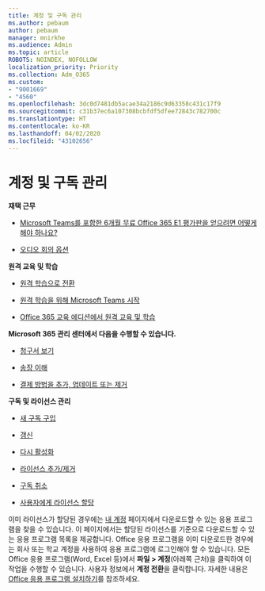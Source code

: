 ```yaml
---
title: 계정 및 구독 관리
ms.author: pebaum
author: pebaum
manager: mnirkhe
ms.audience: Admin
ms.topic: article
ROBOTS: NOINDEX, NOFOLLOW
localization_priority: Priority
ms.collection: Adm_O365
ms.custom:
- "9001669"
- "4560"
ms.openlocfilehash: 3dc0d7481db5acae34a2186c9d63358c431c17f9
ms.sourcegitcommit: c31b37ec6a107308bcbfdf5dfee72843c782700c
ms.translationtype: HT
ms.contentlocale: ko-KR
ms.lasthandoff: 04/02/2020
ms.locfileid: "43102656"
---
```

# <a name="manage-your-account-and-subscriptions"></a>계정 및 구독 관리

**재택 근무**
- [Microsoft Teams를 포함한 6개월 무료 Office 365 E1 평가판을 얻으려면 어떻게 해야 하나요?](https://docs.microsoft.com/MicrosoftTeams/e1-trial-license)

- [오디오 회의 옵션](https://docs.microsoft.com/alchemyinsights/options-for-audio-conferencing)

**원격 교육 및 학습**

- [원격 학습으로 전환](https://www.microsoft.com/education/remote-learning)

- [원격 학습을 위해 Microsoft Teams 시작](https://docs.microsoft.com/MicrosoftTeams/remote-learning-edu)

- [Office 365 교육 에디션에서 원격 교육 및 학습](https://docs.microsoft.com/MicrosoftTeams/remote-learning-edu)

**Microsoft 365 관리 센터에서 다음을 수행할 수 있습니다.** 

- [청구서 보기](https://docs.microsoft.com/microsoft-365/commerce/billing-and-payments/view-your-bill-or-invoice) 

- [송장 이해](https://docs.microsoft.com/microsoft-365/commerce/billing-and-payments/understand-your-invoice)

- [결제 방법을 추가, 업데이트 또는 제거](https://docs.microsoft.com/microsoft-365/commerce/billing-and-payments/add-update-or-remove-credit-card-or-bank-account)

**구독 및 라이선스 관리** 

- [새 구독 구입](https://docs.microsoft.com/microsoft-365/commerce/subscriptions/upgrade-to-different-plan)

- [갱신](https://docs.microsoft.com/microsoft-365/commerce/subscriptions/renew-your-subscription) 

- [다시 활성화](https://docs.microsoft.com/microsoft-365/commerce/subscriptions/reactivate-your-subscription)

- [라이선스 추가/제거](https://docs.microsoft.com/microsoft-365/commerce/licenses/buy-licenses)

- [구독 취소](https://docs.microsoft.com/microsoft-365/commerce/subscriptions/cancel-your-subscription)

- [사용자에게 라이선스 할당](https://docs.microsoft.com/microsoft-365/admin/manage/assign-licenses-to-users)

이미 라이선스가 할당된 경우에는 [내 계정](https://portal.office.com/account/#installs) 페이지에서 다운로드할 수 있는 응용 프로그램을 찾을 수 있습니다. 이 페이지에서는 할당된 라이선스를 기준으로 다운로드할 수 있는 응용 프로그램 목록을 제공합니다. Office 응용 프로그램을 이미 다운로드한 경우에는 회사 또는 학교 계정을 사용하여 응용 프로그램에 로그인해야 할 수 있습니다. 모든 Office 응용 프로그램(Word, Excel 등)에서 **파일 > 계정**(아래쪽 근처)을 클릭하여 이 작업을 수행할 수 있습니다. 사용자 정보에서 **계정 전환**을 클릭합니다. 자세한 내용은 [Office 응용 프로그램 설치하기](https://docs.microsoft.com/microsoft-365/admin/setup/install-applications)를 참조하세요. 
